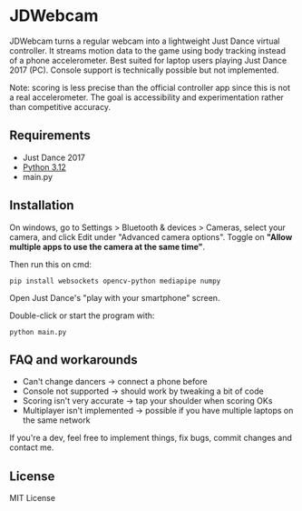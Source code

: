 # JDWebcam

JDWebcam turns a regular webcam into a lightweight Just Dance virtual controller. It streams motion data to the game using body tracking instead of a phone accelerometer. Best suited for laptop users playing Just Dance 2017 (PC). Console support is technically possible but not implemented.

Note: scoring is less precise than the official controller app since this is not a real accelerometer. The goal is accessibility and experimentation rather than competitive accuracy.

## Requirements

* Just Dance 2017
* [Python 3.12](https://www.python.org/downloads/release/python-31210/)
* main.py

## Installation

On windows, go to Settings > Bluetooth & devices > Cameras, select your camera, and click Edit under "Advanced camera options". Toggle on **"Allow multiple apps to use the camera at the same time"**.

Then run this on cmd:

```
pip install websockets opencv-python mediapipe numpy
```

Open Just Dance's "play with your smartphone" screen.

Double-click or start the program with:

```
python main.py
```

## FAQ and workarounds

* Can't change dancers -> connect a phone before
* Console not supported -> should work by tweaking a bit of code
* Scoring isn't very accurate -> tap your shoulder when scoring OKs
* Multiplayer isn't implemented -> possible if you have multiple laptops on the same network

If you're a dev, feel free to implement things, fix bugs, commit changes and contact me.

## License

MIT License
